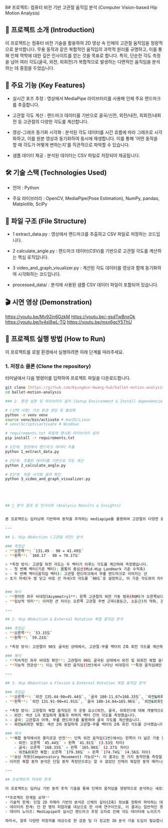 8# 프로젝트: 컴퓨터 비전 기반 고관절 움직임 분석 (Computer Vision-based Hip Motion Analysis)



## 📌 프로젝트 소개 (Introduction)



이 프로젝트는 컴퓨터 비전 기술을 활용하여 2D 영상 속 인체의 고관절 움직임을 정량적으로 분석합니다. 무용 동작과 같은 복합적인 움직임의 과학적 원리를 규명하고, 이를 통해 인체 역학에 대한 깊은 인사이트를 얻는 것을 목표로 합니다. 특히, 단순한 각도 측정을 넘어 여러 각도(굴곡, 외전, 외회전)가 복합적으로 발생하는 다면적인 움직임을 분석하는 데 중점을 두었습니다.



## 🚀 주요 기능 (Key Features)



* 실시간 포즈 추정 : 영상에서 MediaPipe 라이브러리를 사용해 인체 주요 랜드마크를 추출합니다.

* 고관절 각도 계산 : 랜드마크 데이터를 기반으로 굴곡/신전, 외전/내전, 외회전/내회전 등 고관절의 다양한 각도를 계산합니다.

* 영상-그래프 동기화 시각화 : 분석된 각도 데이터를 시간 흐름에 따라 그래프로 시각화하고, 이를 원본 영상과 동기화하여 동시에 재생합니다. 이를 통해 '어떤 동작을 할 때 각도가 어떻게 변하는지'를 직관적으로 파악할 수 있습니다.

* 샘플 데이터 제공 : 분석된 데이터는 CSV 파일로 저장되어 제공됩니다.



## 🛠️ 기술 스택 (Technologies Used)



* 언어 : Python

* 주요 라이브러리 : OpenCV, MediaPipe(Pose Estimation), NumPy, pandas, Matplotlib, SciPy



## 📁 파일 구조 (File Structure)



* 1 extract\_data.py : 영상에서 랜드마크를 추출하고 CSV 파일로 저장하는 코드입니다.

* 2 calculate\_angle.py : 랜드마크 데이터(CSV)를 기반으로 고관절 각도를 계산하는 핵심 로직입니다.

* 3 video\_and\_graph\_visualizer.py : 계산된 각도 데이터를 영상과 함께 동기화하여 시각화하는 코드입니다.

* processed\_data/ : 분석에 사용된 샘플 CSV 데이터 파일이 포함되어 있습니다.



## 🎬 시연 영상 (Demonstration)


https://youtu.be/My92in6GzkM
https://youtu.be/-gsdTwBnxOk
https://youtu.be/Iv4sl9wL-TQ
https://youtu.be/msv6gcY5ThU



## 🚀 프로젝트 실행 방법 (How to Run)


이 프로젝트를 로컬 환경에서 실행하려면 아래 단계를 따라주세요.

### 1. 저장소 클론 (Clone the repository)
터미널에서 다음 명령어를 입력하여 프로젝트 파일을 다운로드합니다.
```bash
git clone [https://github.com/Kyungmin-Hwang-hub/ballet-motion-analysis.git](https://github.com/Kyungmin-Hwang-hub/ballet-motion-analysis.git)
cd ballet-motion-analysis

### 2. 환경 설정 및 라이브러리 설치 (Setup Environment & Install dependencies)

# (선택 사항) 가상 환경 생성 및 활성화
python -m venv venv
source venv/bin/activate # macOS/Linux
# venv\Scripts\activate # Windows

# requirements.txt 파일에 명시된 라이브러리 설치
pip install -r requirements.txt

# 1단계: 영상에서 랜드마크 데이터 추출
python 1_extract_data.py

# 2단계: 추출된 데이터를 기반으로 각도 계산
python 2_calculate_angle.py

# 3단계: 최종 시각화 결과 확인
python 3_video_and_graph_visualizer.py





## 🔬 분석 결과 및 인사이트 (Analysis Results & Insights)


본 프로젝트는 딥러닝에 기반하여 동작을 추적하는 mediapipe를 활용하여 고관절의 다양한 움직임을 정량화했습니다. 이를 통해 인체 동작의 미묘한 차이를 밝혀내고, 데이터 기반으로 불균형과 보상 작용을 분석하는 데 중점을 두었습니다.

---

## 1. Hip Abduction (고관절 외전) 분석

### 측정값
- **오른쪽**: `131.49 - 90 = 41.49도`
- **왼쪽**: `160.17 - 90 = 70.17도`

> *측정 방식: 고관절 외전 각도는 두 벡터가 이루는 각도를 계산하여 측정했습니다.
> - 첫 번째 벡터(기준 벡터): 몸통의 중심선(Mid-Hip Landmark 기준 수직축)
> - 두 번째 벡터(움직임 벡터): 고관절 랜드마크에서 무릎 랜드마크로 이어지는 선
> 초기 자세(두 발 딛고 바로 선 자세)의 각도를 `90도`로 설정하고, 이 기준 각도와의 차이를 실제 외전 각도로 정의했습니다.


### 해석
- **현저한 좌우 비대칭(Asymmetry)**: 왼쪽 고관절의 외전 가동 범위(ROM)가 오른쪽보다 약 **28.68도** 더 넓은 것으로 나타났습니다.
- **임상적 의미**: 이러한 큰 차이는 오른쪽 고관절 주변 근육(중둔근, 소둔근)의 약화, 관절 경직 또는 과거 부상에 의한 **가동 범위 제한**을 시사합니다. 이는 오른쪽 다리 외전 근육이 기능적으로 불균형할 가능성이 높다는 것을 의미합니다.

---

## 2. Hip Abduction & External Rotation 복합 움직임 분석

### 측정값
- **오른쪽**: `53.15도`
- **왼쪽**: `59.23도`

> *측정 방식: 고관절이 90도 굴곡된 상태에서, 고관절-무릎 벡터의 Z축 회전 각도를 계산하여 외전 및 외회전 각도를 근사했습니다.*

### 해석
- **지속적인 좌우 비대칭 확인**: 고관절이 90도 굴곡된 상태에서 외전 및 외회전 복합 움직임을 측정했을 때도, 여전히 왼쪽 고관절의 가동 범위가 오른쪽보다 약 **6.08도** 더 넓었습니다.
- **기능적 연관성**: 이는 단독 외전 움직임(1번)에서 나타난 비대칭이 **특정 움직임에만 국한되지 않고**, 굴곡과 외회전이 결합된 **기능적 동작에서도 일관되게 나타남**을 의미합니다. 이는 전반적인 고관절 기능에 불균형이 존재할 가능성을 높게 시사합니다.

---

## 3. Hip Abduction & Flexion & External Rotation 복합 움직임 분석

### 측정값
- **오른쪽**: `외전 135.44-90=45.44도`, `굴곡 180-11.67=168.33도`, `외전&외회전 복합 179.30도`
- **왼쪽**: `외전 131.91-90=41.91도`, `굴곡 180-14.04=165.96도`, `외전&외회전 복합 174.74도`

> *측정 방식: 고관절의 복합 움직임은 각 운동 요소(외전, 굴곡, 외회전)에 대해 개별적으로 계산했습니다.
> - 외전: 섹션 1과 동일하게 몸통과 허벅지 벡터 간의 각도를 측정했습니다.
> - 굴곡: 고관절과 어깨, 무릎 랜드마크를 활용하여 굴곡 각도를 계산했습니다.
> - 외전&외회전 복합: 섹션 2와 동일하게 고관절-무릎 벡터의 Z축 회전 각도를 근사했습니다.*

### 해석
- **복합 동작에서의 흥미로운 반전**: 단독 외전 움직임(1번)에서는 왼쪽이 더 넓은 가동 범위를 보였으나, 굴곡과 외회전이 결합된 복합 동작에서는 **오른쪽 고관절의 모든 움직임(외전, 굴곡, 외회전)이 왼쪽보다 더 넓은 가동 범위를 보였습니다.**
    - 외전: 오른쪽 `45.44도` > 왼쪽 `41.91도` (3.53도 차이)
    - 굴곡: 오른쪽 `168.33도` > 왼쪽 `165.96도` (2.37도 차이)
    - 외전&외회전 복합: 오른쪽 `179.30도` > 왼쪽 `174.74도` (4.56도 차이)
- **보상 작용(Compensatory Movement) 가능성**: 이 결과는 한 가지 동작만을 측정할 때와 달리, 여러 동작이 결합될 때 인체의 **보상 작용**이 개입했을 가능성을 보여줍니다. 즉, 오른 다리가 특정 움직임에서 기능적 제한을 보상하기 위해 다른 움직임을 활용했을 수 있습니다.
- 이러한 복합 동작 분석은 단일 동작 측정만으로는 알 수 없었던 인체의 복잡한 동작 메커니즘과 **불균형의 원인**을 추론할 수 있게 해주는 핵심적인 데이터입니다.

---

## 프로젝트의 의의와 한계

이 프로젝트는 딥러닝 기반 동작 추적 기술을 통해 인체의 움직임을 정량적으로 분석하는 새로운 방법을 제시합니다. 단순히 가동 범위를 측정하는 것을 넘어, 좌우 움직임의 비대칭성을 정확히 파악하고, 단독 동작과 복합 동작 간의 데이터 차이를 통해 보상 작용을 정량적으로 확인하고 시각화했다는 점에 의의가 있습니다. 이러한 분석은 신체 불균형의 원인을 더 깊이 이해하는 데 기여하며, 향후 맞춤형 운동 및 재활 프로그램 개발에 활용될 수 있는 기반을 마련했습니다.

**프로젝트 한계점 요약**
- 기술적 한계: 단일 2D 카메라 기반의 분석은 신체의 깊이(Z축) 정보를 정확히 파악하는 데 제약이 있습니다. 이로 인해 외회전과 같은 복잡한 3D 움직임의 각도 측정은 근사치에 가깝고, 조명 등 외부 환경 변화에 따라 달라질 수 있습니다.
- 데이터의 한계: 단 한 명의 피험자를 대상으로 한 사례 연구이므로, 이 결과는 일반적인 경향을 나타내기 어렵습니다. 또한, 측정값의 정확도를 검증할 수 있는 '골드 스탠더드' 장비(예: 3D 모션 캡처 시스템)와의 비교 과정이 포함되지 않았습니다.
- 데이터 노이즈: Mediapipe의 실시간 랜드마크 추정 오차로 인해 각도 데이터에 노이즈가 존재합니다. 향후 연구에서는 **저역 통과 필터(Low-pass filter)**나 **이동 평균 필터(Moving Average filter)**를 적용하여 데이터의 신뢰도를 높일 수 있습니다.

따라서, 향후 다양한 피험자를 대상으로 한 검증 및 더 정교한 3D 분석 기술 도입이 필요합니다.
